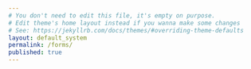 ```yaml
---
# You don't need to edit this file, it's empty on purpose.
# Edit theme's home layout instead if you wanna make some changes
# See: https://jekyllrb.com/docs/themes/#overriding-theme-defaults
layout: default_system
permalink: /forms/
published: true
---
```

<div class="container">
    <div id="app-forms"></div>
</div>

